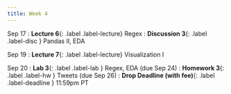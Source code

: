 ```yaml
---
title: Week 4
---
```


Sep 17
: **Lecture 6**{: .label .label-lecture} Regex
: **Discussion 3**{: .label .label-disc } Pandas II, EDA


Sep 19
: **Lecture 7**{: .label .label-lecture} Visualization I


Sep 20
: **Lab 3**{: .label .label-lab } Regex, EDA (due Sep 24)
: **Homework 3**{: .label .label-hw } Tweets (due Sep 26)
: **Drop Deadline (with fee)**{: .label .label-deadline } 11:59pm PT